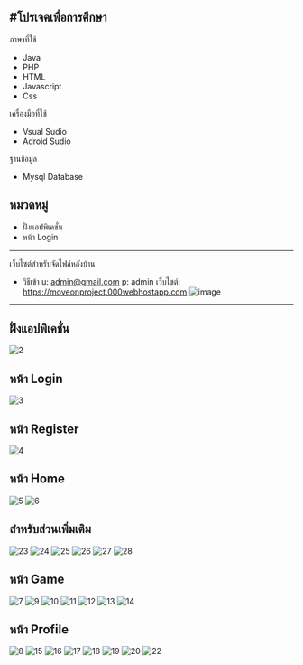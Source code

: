 #โปรเจคเพื่อการศึกษา
----------------------------------
ภาษาที่ใช้
- Java
- PHP
- HTML
- Javascript
- Css

เครื่องมือที่ใช้
- Vsual Sudio
- Adroid Sudio

ฐานข้อมูล
- Mysql Database

หมวดหมู่
-----------------------------------
- ฝั่งแอปพิเคชั่น
- หน้า Login 


-----------------------------------
เว็บไซต์สำหรับจัดไฟล์หลังบ้าน
- วิธีเข้า 
u: admin@gmail.com 
p: admin เว็บไซต์: 
https://moveonproject.000webhostapp.com
![image](https://user-images.githubusercontent.com/59292729/114999585-2ff47900-9ecc-11eb-8678-b6d879dee4ef.png)
------------------------------------
ฝั่งแอปพิเคชั่น
------------------------------------
![2](https://user-images.githubusercontent.com/59292729/115000899-654d9680-9ecd-11eb-807f-c0766c8b27a5.png)

หน้า Login 
------------------------------------
![3](https://user-images.githubusercontent.com/59292729/115001798-3257d280-9ece-11eb-9b97-f36d11359d1f.png)

หน้า Register
------------------------------------
![4](https://user-images.githubusercontent.com/59292729/115002185-a4301c00-9ece-11eb-8d90-92950aaf82ba.png)

หน้า Home
------------------------------------
![5](https://user-images.githubusercontent.com/59292729/115007234-f7f13400-9ed3-11eb-817d-ef1b8b8c40ac.png)
![6](https://user-images.githubusercontent.com/59292729/115008551-70a4c000-9ed5-11eb-9c7e-3a5ac4714fdb.png)

สำหรับส่วนเพิ่มเติม
------------------------------------
![23](https://user-images.githubusercontent.com/59292729/115010288-6be10b80-9ed7-11eb-8f5a-74065458ce14.png)
![24](https://user-images.githubusercontent.com/59292729/115010295-6d123880-9ed7-11eb-936f-ce79c9187a75.png)
![25](https://user-images.githubusercontent.com/59292729/115010303-6f749280-9ed7-11eb-8bb3-dde18c8e3088.png)
![26](https://user-images.githubusercontent.com/59292729/115010310-713e5600-9ed7-11eb-963f-01b703aff2f3.png)
![27](https://user-images.githubusercontent.com/59292729/115010315-73081980-9ed7-11eb-9d38-333794f607c3.png)
![28](https://user-images.githubusercontent.com/59292729/115010319-74d1dd00-9ed7-11eb-8a82-91349efeefd0.png)


หน้า Game
------------------------------------
![7](https://user-images.githubusercontent.com/59292729/115008661-9631c980-9ed5-11eb-92b2-35f6974b02f8.png)
![9](https://user-images.githubusercontent.com/59292729/115008930-ead54480-9ed5-11eb-906d-5b34d27dc753.png)
![10](https://user-images.githubusercontent.com/59292729/115009150-2a9c2c00-9ed6-11eb-8cfb-ad6f6e27eaa7.png)
![11](https://user-images.githubusercontent.com/59292729/115009158-2bcd5900-9ed6-11eb-9c75-1837a2021aba.png)
![12](https://user-images.githubusercontent.com/59292729/115009243-4a335480-9ed6-11eb-9535-3594c6429772.png)
![13](https://user-images.githubusercontent.com/59292729/115009253-4bfd1800-9ed6-11eb-8038-f59bf47389d4.png)
![14](https://user-images.githubusercontent.com/59292729/115009258-4dc6db80-9ed6-11eb-804c-aa4cbe0a4921.png)


หน้า Profile
------------------------------------
![8](https://user-images.githubusercontent.com/59292729/115008705-a649a900-9ed5-11eb-9f19-fc60e32abe82.png)
![15](https://user-images.githubusercontent.com/59292729/115009286-56b7ad00-9ed6-11eb-96e2-da289d4a36ba.png)
![16](https://user-images.githubusercontent.com/59292729/115009667-ba41da80-9ed6-11eb-8a0f-ebb74965fa84.png)
![17](https://user-images.githubusercontent.com/59292729/115009676-bc0b9e00-9ed6-11eb-804d-5959e518ed07.png)
![18](https://user-images.githubusercontent.com/59292729/115009689-bdd56180-9ed6-11eb-9c61-550a35767b1f.png)
![19](https://user-images.githubusercontent.com/59292729/115009696-bf9f2500-9ed6-11eb-8c11-2d46ec997864.png)
![20](https://user-images.githubusercontent.com/59292729/115010146-49e78900-9ed7-11eb-9d8d-920493b74dde.png)
![22](https://user-images.githubusercontent.com/59292729/115010187-510e9700-9ed7-11eb-8664-6b2479e9a9cf.png)









